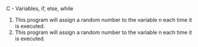 C - Variables, if, else, while
1. This program will assign a random number to the variable n each time it is executed.
2. This program will assign a random number to the variable n each time it is executed.

